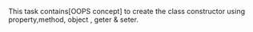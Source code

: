This task contains[OOPS concept] to create the class constructor using property,method, object , geter & seter.